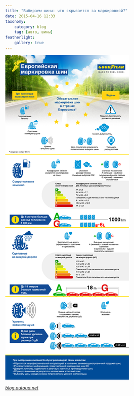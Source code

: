 ```yaml
---
title: "Выбираем шины: что скрывается за маркировкой?"
date: 2015-04-16 12:33
taxonomy:
    category: blog
    tag: [авто, шины]
featherlight:
    gallery: true
---
```


![Goodyear, инфографика](gy_labeling_info.jpg?lightbox&resize=200,400)

<cite>[blog.autoua.net](http://blog.autoua.net/1920-chto-skryvaetsya-za-markirovkoj-shin.html)</cite>